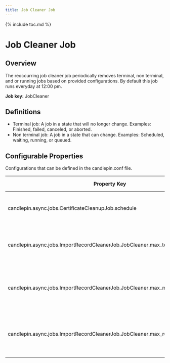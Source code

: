 ```yaml
---
title: Job Cleaner Job
---
```

{% include toc.md %}

# Job Cleaner Job

## Overview
The reoccurring job cleaner job periodically removes terminal, non terminal, and or running jobs based on provided configurations. By default this job runs everyday at 12:00 pm.

**Job key:** JobCleaner

## Definitions
- Terminal job: A job in a state that will no longer change. Examples: Finished, failed, canceled, or aborted.
- Non terminal job: A job in a state that can change. Examples: Scheduled, waiting, running, or queued. 

## Configurable Properties
Configurations that can be defined in the candlepin.conf file.

| Property Key | Default value | Description
| --- | --- | --- |
| candlepin.async.jobs.CertificateCleanupJob.schedule | 0 0 12 * * ? | Defines when to run the job (Cron job format)
| candlepin.async.jobs.ImportRecordCleanerJob.JobCleaner.max_terminal_job_age | 10080 | The number of minutes in the past for terminal job retention
| candlepin.async.jobs.ImportRecordCleanerJob.JobCleaner.max_nonterminal_job_age | 4320 | The number of minutes in the past for non terminal job retention
| candlepin.async.jobs.ImportRecordCleanerJob.JobCleaner.max_running_job_age | 2880 | The number of minutes in the past for currently running job retention
